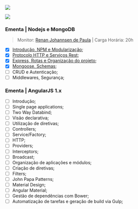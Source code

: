 ![](https://upload.wikimedia.org/wikipedia/commons/7/7e/Node.js_logo_2015.svg)

![](https://meanstacktips.files.wordpress.com/2015/09/cropped-mean-stack-logo1.jpg)

### Ementa | Nodejs e MongoDB
> Monitor: [Renan Johannsen de Paula](http://www.welovedev.com.br/author/renanjpaula) |
> Carga Horária: 20h

- [x] [Introdução, NPM e Modularização](./aula-01);
- [X] [Protocolo HTTP e Serviços Rest](./aula-02);
- [X] [Express, Rotas e Organização do projeto](./aula-03);
- [X] [Mongoose, Schemas](./aula-04);
- [ ] CRUD e Autenticação;
- [ ] Middlewares, Segurança;

### Ementa | AngularJS 1.x

- [ ] Introdução;
- [ ] Single page applications;
- [ ] Two Way Databind;
- [ ] Visão declarativa;
- [ ] Utilização de diretivas;
- [ ] Controllers;
- [ ] Service/Factory;
- [ ] HTTP;
- [ ] Providers;
- [ ] Interceptors;
- [ ] Broadcast;
- [ ] Organização de aplicações e módulos;
- [ ] Criação de diretivas;
- [ ] Filters;
- [ ] John Papa Patterns;
- [ ] Material Design;
- [ ] Angular Material;
- [ ] Gestão de dependências com Bower;
- [ ] Automatização de tarefas e geração de build via Gulp;
